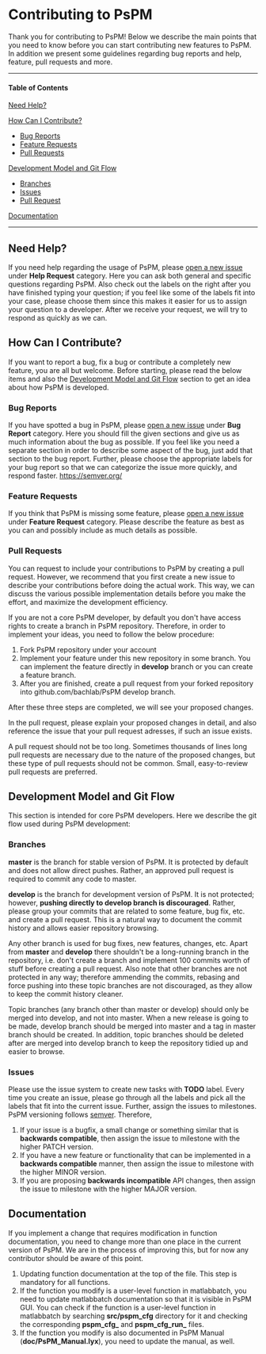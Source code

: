 # Contributing to PsPM
Thank you for contributing to PsPM! Below we describe the main points that you need to know before you can start contributing
new features to PsPM. In addition we present some guidelines regarding bug reports and help, feature, pull requests and more.

---

#### Table of Contents
[Need Help?](#need-help)

[How Can I Contribute?](#how-can-i-contribute)
* [Bug Reports](#bug-reports)
* [Feature Requests](#feature-requests)
* [Pull Requests](#pull-requests)

[Development Model and Git Flow](#development-model-and-git-flow)
* [Branches](#branches)
* [Issues](#issues)
* [Pull Request](#pull-requests)

[Documentation](#documentation)

---

## Need Help?
If you need help regarding the usage of PsPM, please [open a new issue](https://github.com/bachlab/PsPM/issues/new/choose) under
**Help Request** category. Here you can ask both general and specific questions regarding PsPM. Also check out the labels on the
right after you have finished typing your question; if you feel like some of the labels fit into your case, please choose them since
this makes it easier for us to assign your question to a developer. After we receive your request, we will try to respond as
quickly as we can.

## How Can I Contribute?
If you want to report a bug, fix a bug or contribute a completely new feature, you are all but welcome. Before starting, please read
the below items and also the [Development Model and Git Flow](#development-model-and-git-flow) section to get an idea about how
PsPM is developed.

### Bug Reports
If you have spotted a bug in PsPM, please [open a new issue](https://github.com/bachlab/PsPM/issues/new/choose) under **Bug Report**
category. Here you should fill the given sections and give us as much information about the bug as possible. If you feel like
you need a separate section in order to describe some aspect of the bug, just add that section to the bug report. Further, please
choose the appropriate labels for your bug report so that we can categorize the issue more quickly, and respond faster.
https://semver.org/
### Feature Requests
If you think that PsPM is missing some feature, please [open a new issue](https://github.com/bachlab/PsPM/issues/new/choose)
under **Feature Request** category. Please describe the feature as best as you can and possibly include as much details as possible.

### Pull Requests
You can request to include your contributions to PsPM by creating a pull request. However, we recommend that you first create a
new issue to describe your contributions before doing the actual work. This way, we can discuss the various possible implementation
details before you make the effort, and maximize the development efficiency.

If you are not a core PsPM developer, by default you don't have access rights to create a branch in PsPM repository.
Therefore, in order to implement your ideas, you need to follow the below procedure:

1. Fork PsPM repository under your account
2. Implement your feature under this new repository in some branch. You can implement the feature directly in **develop** branch
or you can create a feature branch.
3. After you are finished, create a pull request from your forked repository into github.com/bachlab/PsPM develop branch.

After these three steps are completed, we will see your proposed changes. 

In the pull request, please explain your proposed changes in detail, and also reference the issue that your
pull request adresses, if such an issue exists.

A pull request should not be too long. Sometimes thousands of lines long pull requests are necessary due to the nature of the
proposed changes, but these type of pull requests should not be common. Small, easy-to-review pull requests are preferred.

## Development Model and Git Flow
This section is intended for core PsPM developers. Here we describe the git flow used during PsPM development:

### Branches
**master** is the branch for stable version of PsPM. It is protected by default and does not allow direct pushes. Rather, an approved
pull request is required to commit any code to master.

**develop** is the branch for development version of PsPM. It is not protected; however, **pushing directly to develop branch is
discouraged**. Rather, please group your commits that are related to some feature, bug fix, etc. and create a pull request. This
is a natural way to document the commit history and allows easier repository browsing.

Any other branch is used for bug fixes, new features, changes, etc. Apart from **master** and **develop** there shouldn't be a
long-running branch in the repository, i.e. don't create a branch and implement 100 commits worth of stuff before creating a pull
request. Also note that other branches are not protected in any way; therefore ammending the commits, rebasing and force pushing
into these topic branches are not discouraged, as they allow to keep the commit history cleaner.

Topic branches (any branch other than master or develop) should only be merged into develop, and not into master. When a new
release is going to be made, develop branch should be merged into master and a tag in master branch should be created. In addition,
topic branches should be deleted after are merged into develop branch to keep the repository tidied up and easier to browse.

### Issues
Please use the issue system to create new tasks with **TODO** label. Every time you create an issue, please go through all the
labels and pick all the labels that fit into the current issue. Further, assign the issues to milestones. PsPM versioning follows
[semver](https://semver.org/). Therefore,

1. If your issue is a bugfix, a small change or something similar that is **backwards compatible**, then assign the issue to
milestone with the higher PATCH version.
2. If you have a new feature or functionality that can be implemented in a **backwards compatible** manner, then assign the
issue to milestone with the higher MINOR version.
3. If you are proposing **backwards incompatible** API changes, then assign the issue to milestone with the higher MAJOR version.


## Documentation
If you implement a change that requires modification in function documentation, you need to change more than one place in the
current version of PsPM. We are in the process of improving this, but for now any contributor should be aware of this point.

1. Updating function documentation at the top of the file. This step is mandatory for all functions.
2. If the function you modify is a user-level function in matlabbatch, you need to update matlabbatch documentation so that it is
visible in PsPM GUI. You can check if the function is a user-level function in matlabbatch by searching **src/pspm_cfg** directory
for it and checking the corresponding **pspm_cfg_** and **pspm_cfg_run_** files.
3. If the function you modify is also documented in PsPM Manual (**doc/PsPM_Manual.lyx**), you need to update the manual, as well.

